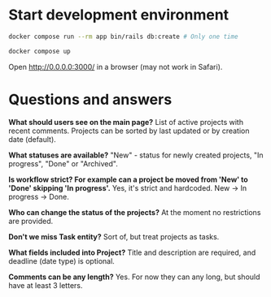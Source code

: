 # Start development environment
```sh
docker compose run --rm app bin/rails db:create # Only one time

docker compose up
```

Open http://0.0.0.0:3000/ in a browser (may not work in Safari).

# Questions and answers

**What should users see on the main page?**
List of active projects with recent comments. Projects can be sorted by last updated or by creation date (default).

**What statuses are available?**
"New" - status for newly created projects, "In progress", "Done" or "Archived".

**Is workflow strict? For example can a project be moved from 'New' to 'Done' skipping 'In progress'.**
Yes, it's strict and hardcoded. New -> In progress -> Done.

**Who can change the status of the projects?**
At the moment no restrictions are provided.

**Don't we miss Task entity?**
Sort of, but treat projects as tasks.

**What fields included into Project?**
Title and description are required, and deadline (date type) is optional.

**Comments can be any length?**
Yes. For now they can any long, but should have at least 3 letters.
